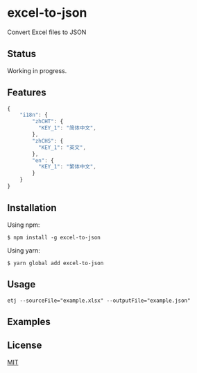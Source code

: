 # excel-to-json

Convert Excel files to JSON

## Status

Working in progress.

## Features

```javascript
{
    "i18n": {
        "zhCHT": {
          "KEY_1": "简体中文",
        },
        "zhCHS": {
          "KEY_1": "英文",
        },
        "en": {
          "KEY_1": "繁体中文",
        }
    }
}
```

## Installation

Using npm:

```
$ npm install -g excel-to-json
```

Using yarn:

```
$ yarn global add excel-to-json
```

## Usage

```
etj --sourceFile="example.xlsx" --outputFile="example.json"
```

## Examples

## License

[MIT](https://en.wikipedia.org/wiki/MIT_License)
